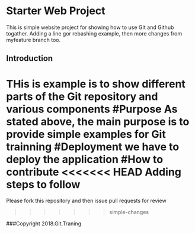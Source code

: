 # Starter Web Project
This is simple website project for showing how to use GIt and Github 
togather. Adding a line gor rebashing example, then more changes 
from myfeature branch too.

## Introduction
THis is example is to show different parts of the Git repository and 
various components
#Purpose
As stated above, the main purpose is to provide simple examples for Git 
trainning
#Deployment
we have to deploy the application
#How to contribute
<<<<<<< HEAD
Adding steps to follow 
=======
Please fork this repository and then issue pull requests for review 
>>>>>>> simple-changes

###Copyright
2018.Git.Traning
